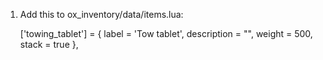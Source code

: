 1. Add this to ox_inventory/data/items.lua:

	['towing_tablet'] = {
		label = 'Tow tablet',
		description = "",
		weight = 500,
		stack = true
	},